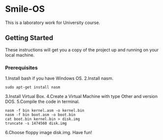 # Smile-OS
This is a laboratory work for University course.
## Getting Started
These instructions will get you a copy of the project up and running on your local machine.
### Prerequisites
1.Install bash if you have Windows OS.
2.Install nasm.
```
sudo apt-get install nasm
```
3.Install Virtual Box.
4.Create a Virtual Machine with type Other and version DOS.
5.Compile the code in terminal.
```
nasm -f bin kernel.asm -o kernel.bin
nasm -f bin boot.asm -o boot.bin
cat boot.bin kernel.bin > disk.img
truncate -s 1474560 disk.img
```
6.Choose floppy image disk.img.
Have fun!

